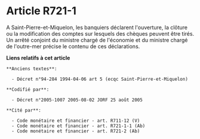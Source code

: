 # Article R721-1

A Saint-Pierre-et-Miquelon, les banquiers déclarent l'ouverture, la clôture ou la modification des comptes sur lesquels des
chèques peuvent être tirés. Un arrêté conjoint du ministre chargé de l'économie et du ministre chargé de l'outre-mer précise
le contenu de ces déclarations.

**Liens relatifs à cet article**

	**Anciens textes**:

	  - Décret n°94-284 1994-04-06 art 5 (ecqc Saint-Pierre-et-Miquelon)

	**Codifié par**:

	  - Décret n°2005-1007 2005-08-02 JORF 25 août 2005

	**Cité par**:

	  - Code monétaire et financier - art. R711-12 (V)
	  - Code monétaire et financier - art. R721-1-1 (Ab)
	  - Code monétaire et financier - art. R721-2 (Ab)
